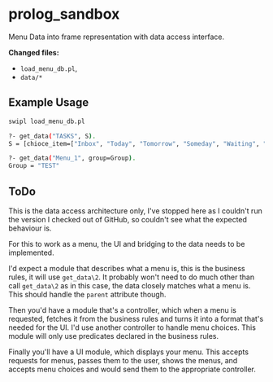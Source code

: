 # prolog_sandbox

Menu Data into frame representation with data access interface.

**Changed files:**

* `load_menu_db.pl`,
* `data/*`

## Example Usage

```bash
swipl load_menu_db.pl

?- get_data("TASKS", S).
S = [chioce_item=["Inbox", "Today", "Tomorrow", "Someday", "Waiting", "Overdue"], group="TASK"]

?- get_data("Menu_1", group=Group).
Group = "TEST"

```

## ToDo

This is the data access architecture only, I've stopped here as
I couldn't run the version I checked out of GitHub, so couldn't
see what the expected behaviour is.

For this to work as a menu, the UI and bridging to the data needs
to be implemented.

I'd expect a module that describes what a
menu is, this is the business rules, it will use `get_data\2`. It
probably won't need to do much other than call `get_data\2` as in
this case, the data closely matches what a menu is. This should
handle the `parent` attribute though.

Then you'd have a module that's a controller, which when a menu
is requested, fetches it from the business rules and turns it
into a format that's needed for the UI. I'd use another
controller to handle menu choices. This module will only
use predicates declared in the business rules.

Finally you'll have a UI module, which displays your menu. This
accepts requests for menus, passes them to the user, shows the
menus, and accepts menu choices and would send them to the
appropriate controller.
